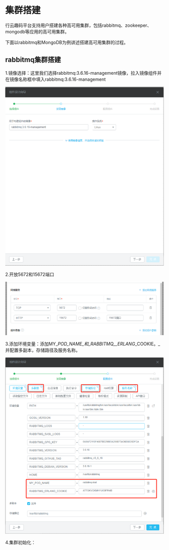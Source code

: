 # 集群搭建

行云趣码平台支持用户搭建各种高可用集群，包括rabbitmq、zookeeper、mongodb等应用的高可用集群。

下面以rabbitmq和MongoDB为例讲述搭建高可用集群的过程。

## rabbitmq集群搭建

1.镜像选择：这里我们选择rabbitmq:3.6.16-management镜像，拉入镜像组件并在镜像名称框中填入rabbitmq:3.6.16-management

![](/assets/import122.png)

2.开放5672和15672端口

![](/assets/import123.png)

3.添加环境变量：添加MY\__POD\_NAME_和_RABBITMQ\_\_ERLANG_\_COOKIE。\_并配置多副本，存储路径及服务名称。

![](/assets/import124.png)

4.集群初始化：

